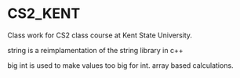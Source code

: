 # CS2_KENT
Class work for CS2 class course at Kent State University.

string is a reimplamentation of the string library in c++

big int is used to make values too big for int. array based calculations.
